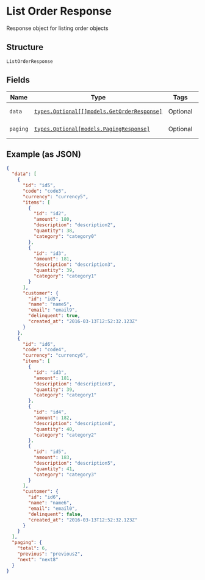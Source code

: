 
# List Order Response

Response object for listing order objects

## Structure

`ListOrderResponse`

## Fields

| Name | Type | Tags | Description |
|  --- | --- | --- | --- |
| `data` | [`types.Optional[[]models.GetOrderResponse]`](../../doc/models/get-order-response.md) | Optional | The order object |
| `paging` | [`types.Optional[models.PagingResponse]`](../../doc/models/paging-response.md) | Optional | Paging object |

## Example (as JSON)

```json
{
  "data": [
    {
      "id": "id5",
      "code": "code3",
      "currency": "currency5",
      "items": [
        {
          "id": "id2",
          "amount": 180,
          "description": "description2",
          "quantity": 38,
          "category": "category0"
        },
        {
          "id": "id3",
          "amount": 181,
          "description": "description3",
          "quantity": 39,
          "category": "category1"
        }
      ],
      "customer": {
        "id": "id5",
        "name": "name5",
        "email": "email9",
        "delinquent": true,
        "created_at": "2016-03-13T12:52:32.123Z"
      }
    },
    {
      "id": "id6",
      "code": "code4",
      "currency": "currency6",
      "items": [
        {
          "id": "id3",
          "amount": 181,
          "description": "description3",
          "quantity": 39,
          "category": "category1"
        },
        {
          "id": "id4",
          "amount": 182,
          "description": "description4",
          "quantity": 40,
          "category": "category2"
        },
        {
          "id": "id5",
          "amount": 183,
          "description": "description5",
          "quantity": 41,
          "category": "category3"
        }
      ],
      "customer": {
        "id": "id6",
        "name": "name6",
        "email": "email0",
        "delinquent": false,
        "created_at": "2016-03-13T12:52:32.123Z"
      }
    }
  ],
  "paging": {
    "total": 6,
    "previous": "previous2",
    "next": "next8"
  }
}
```

